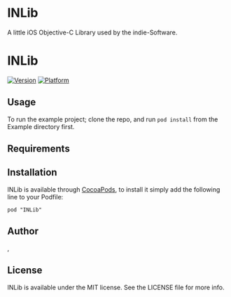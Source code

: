 INLib
=====

A little iOS Objective-C Library used by the indie-Software.

# INLib

[![Version](http://cocoapod-badges.herokuapp.com/v/INLib/badge.png)](http://cocoadocs.org/docsets/INLib)
[![Platform](http://cocoapod-badges.herokuapp.com/p/INLib/badge.png)](http://cocoadocs.org/docsets/INLib)

## Usage

To run the example project; clone the repo, and run `pod install` from the Example directory first.

## Requirements

## Installation

INLib is available through [CocoaPods](http://cocoapods.org), to install
it simply add the following line to your Podfile:

    pod "INLib"

## Author

, 

## License

INLib is available under the MIT license. See the LICENSE file for more info.

